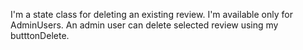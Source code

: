 I'm a state class for deleting an existing review. I'm available only for AdminUsers.  An admin user can delete selected review using my butttonDelete.